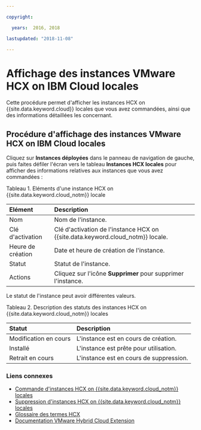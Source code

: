 ```yaml
---

copyright:

  years:  2016, 2018

lastupdated: "2018-11-08"

---
```


# Affichage des instances VMware HCX on IBM Cloud locales

Cette procédure permet d'afficher les instances HCX on {{site.data.keyword.cloud}} locales que vous avez commandées, ainsi que des informations détaillées les concernant.

## Procédure d'affichage des instances VMware HCX on IBM Cloud locales

Cliquez sur **Instances déployées** dans le panneau de navigation de gauche, puis faites défiler l'écran vers le tableau **Instances HCX locales** pour afficher des informations relatives aux instances que vous avez commandées :

Tableau 1. Eléments d'une instance HCX on {{site.data.keyword.cloud_notm}} locale

| Elément        | Description       |  
|:------------- |:------------- |
| Nom | Nom de l'instance. |
| Clé d'activation | Clé d'activation de l'instance HCX on {{site.data.keyword.cloud_notm}} locale. |  
| Heure de création | Date et heure de création de l'instance. |
| Statut | Statut de l'instance. |  
| Actions | Cliquez sur l'icône **Supprimer** pour supprimer l'instance. |

Le statut de l'instance peut avoir différentes valeurs.

Tableau 2. Description des statuts des instances HCX on {{site.data.keyword.cloud_notm}} locales

| Statut        | Description       |
|:------------- |:------------- |
| Modification en cours | L'instance est en cours de création. |
| Installé | L'instance est prête pour utilisation. |
| Retrait en cours | L'instance est en cours de suppression. |

### Liens connexes

* [Commande d'instances HCX on {{site.data.keyword.cloud_notm}} locales](standalone_orderingserviceinstances.html)
* [Suppression d'instances HCX on {{site.data.keyword.cloud_notm}} locales](standalone_deletingserviceinstances.html)
* [Glossaire des termes HCX](hcx_glossary.html)
* [Documentation VMware Hybrid Cloud Extension](https://cloud.vmware.com/vmware-hcx/resources)
